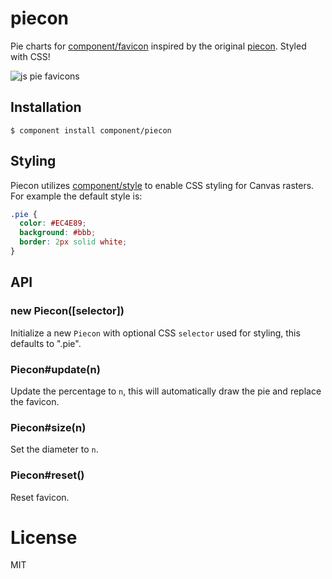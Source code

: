 
# piecon

  Pie charts for [component/favicon](https://github.com/component/favicon)
  inspired by the original [piecon](https://github.com/lipka/piecon). Styled
  with CSS!

  ![js pie favicons](http://f.cl.ly/items/3T2g1b2w1j2t3e3A1Y3r/Screen%20Shot%202012-09-20%20at%2012.55.50%20PM.png)

## Installation

    $ component install component/piecon

## Styling

  Piecon utilizes [component/style](https://github.com/component/style)
  to enable CSS styling for Canvas rasters. For example the default
  style is:

```css
.pie {
  color: #EC4E89;
  background: #bbb;
  border: 2px solid white;
}
```

## API

### new Piecon([selector])

  Initialize a new `Piecon` with optional CSS `selector` used
  for styling, this defaults to ".pie".

### Piecon#update(n)

  Update the percentage to `n`, this will automatically
  draw the pie and replace the favicon.

### Piecon#size(n)

  Set the diameter to `n`.

### Piecon#reset()

  Reset favicon.

# License

  MIT


